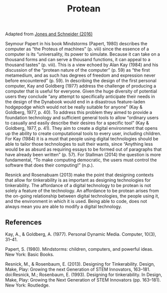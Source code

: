﻿---
backlinks:
- title: Affordances of digital technology
  url: /sense/Affordances/affordances-of-digital-technology.html
- title: Automating instructional design
  url: /sense/Design/automating-instructional-design.html
- title: Overcoming algorithm aversion (by making it protean)
  url: /sense/nodt/overcoming-algorithm-aversion-(by-making-it-protean).html
- title: Nature of Digital Technology (nodt)
  url: /sense/nodt/nodt.html
- title: Three obstacles to getting started with programming
  url: /sense/nodt/three-obstacles-to-getting-started-with-programming.html
- title: Enabling computational bricolage
  url: /sense/Bricolage/enabling-computational-bricolage.html
- title: End-user programming
  url: /sense/Bricolage/end-user-programming.html
- title: Concepts
  url: /sense/concepts/concepts.html
tags: computing, digital-technology, nodt, generativity, papert
title: Protean
type: note
---
Adapted from [Jones and Schneider (2016)](https://djon.es/blog/2016/02/02/what-if-our-digital-technologies-were-protean-implications-for-computational-thinking-learning-and-teaching/)

Seymour Papert in his book Mindstorms (Papert, 1980) describes the computer as “the Proteus of machines” (p. viii) since the essence of a computer is its “universality, its power to simulate. Because it can take on a thousand forms and can serve a thousand functions, it can appeal to a thousand tastes” (p. viii). This is a view echoed by Alan Kay (1984) and his discussion of the “protean nature of the computer” (p. 59) as “the first metamedium, and as such has degrees of freedom and expression never before encountered” (p. 59). In describing the design of the first personal computer, Kay and Goldberg (1977) address the challenge of producing a computer that is useful for everyone. Given the huge diversity of potential users they conclude “any attempt to specifically anticipate their needs in the design of the Dynabook would end in a disastrous feature-laden hodgepodge which would not be really suitable for anyone” (Kay & Goldberg, 1977, p. 40). To address this problem they aimed to provide a foundation technology and sufficient general tools to allow “ordinary users to casually and easily describe their desires for a specific tool” (Kay & Goldberg, 1977, p. 41). They aim to create a digital environment that opens up the ability to create computational tools to every user, including children. For Kay (1984) it is a must that people using digital technologies should be able to tailor those technologies to suit their wants, since “Anything less would be as absurd as requiring essays to be formed out of paragraphs that have already been written” (p. 57). For Stallman (2014) the question is more fundamental, “To make computing democratic, the users must control the software that does their computing!” (n.p.).

Resnick and Rosenabuam (2013) make the point that designing contexts that allow for tinkerability is as important as designing technologies for tinkerability. The affordance of a digital technology to be protean is not solely a feature of the technology. An affordance to be protean arises from the on-going relationship between digital technologies, the people using it, and the environment in which it is used. Being able to code, does not always mean you are able to modify a digital technology.

## References

Kay, A., & Goldberg, A. (1977). Personal Dynamic Media. Computer, 10(3), 31–41.

Papert, S. (1980). Mindstorms: children, computers, and powerful ideas. New York: Basic Books.

Resnick, M., & Rosenbaum, E. (2013). Designing for Tinkerability. Design, Make, Play: Growing the next Generation of STEM Innovators, 163–181. doi:Resnick, M.; Rosenbaum, E. (1993). Designing for tinkerability. In Design, Make, Play: Growing the Next Generation of STEM Innovators (pp. 163–181). New York: Routledge.